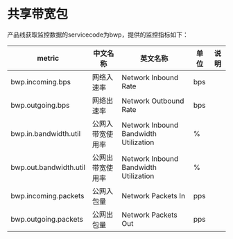 # 共享带宽包

产品线获取监控数据的servicecode为bwp，提供的监控指标如下：

metric | 中文名称 | 英文名称 | 单位 | 说明
---|--- |--- |---|---
bwp.incoming.bps | 网络入速率 | Network Inbound Rate | bps | 
bwp.outgoing.bps| 网络出速率|Network Outbound Rate | bps|
bwp.in.bandwidth.util | 公网入带宽使用率 | Network Inbound Bandwidth Utilization |  % | 
bwp.out.bandwidth.util | 公网出带宽使用率 | Network Inbound Bandwidth Utilization | %| 
bwp.incoming.packets | 公网入包量 | Network Packets In |  pps | 
bwp.outgoing.packets| 公网出包量 | Network Packets Out | pps| 
